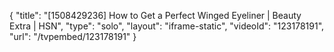 {
    "title": "[1508429236] How to Get a Perfect Winged Eyeliner | Beauty Extra | HSN",
    "type": "solo",
    "layout": "iframe-static",
    "videoId": "123178191",
    "url": "\/tvpembed\/123178191"
}